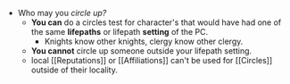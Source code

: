 - Who may you *circle up?* 
	- **You can** do a circles test for character's that would have had one of the same **lifepaths** or lifepath **setting** of the PC. 
		- Knights know other knights, clergy know other clergy.
	- **You cannot** circle up someone outside your lifepath setting.
	- local [[Reputations]] or [[Affiliations]] can't be used for [[Circles]] outside of their locality. 